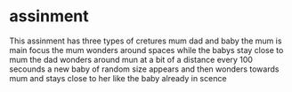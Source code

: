 # assinment
This assinment has three types of cretures mum dad and baby the mum is main focus
the mum wonders around spaces while the babys stay close to mum
the dad wonders around mun at a bit of a distance
every 100 secounds a new baby of random size appears and then wonders towards mum and stays close to her like the baby already in scence 
